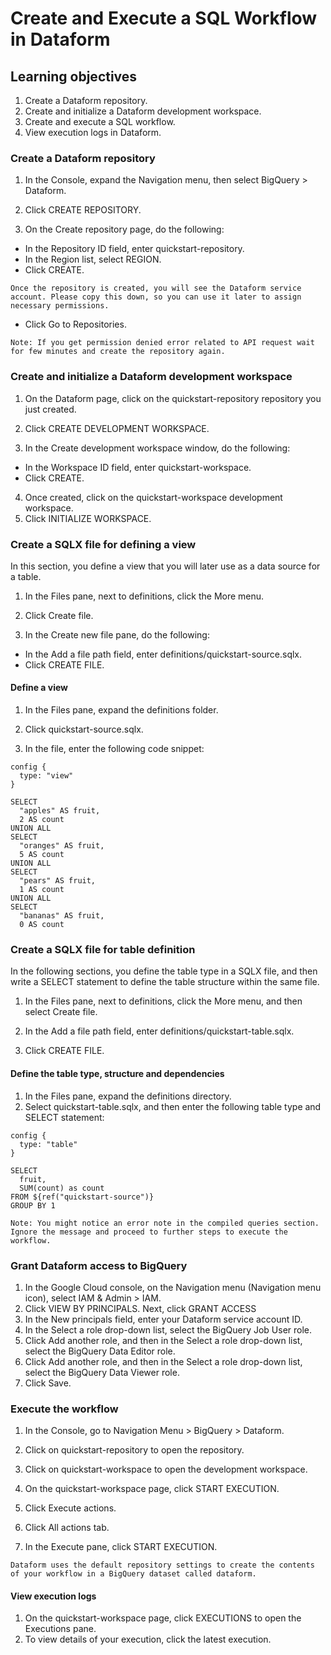 # Create and Execute a SQL Workflow in Dataform

## Learning objectives
1. Create a Dataform repository.
2. Create and initialize a Dataform development workspace.
3. Create and execute a SQL workflow.
4. View execution logs in Dataform.

### Create a Dataform repository
1. In the Console, expand the Navigation menu, then select BigQuery > Dataform.
2. Click CREATE REPOSITORY.


3. On the Create repository page, do the following:
- In the Repository ID field, enter quickstart-repository.
- In the Region list, select REGION.
- Click CREATE.
```
Once the repository is created, you will see the Dataform service account. Please copy this down, so you can use it later to assign necessary permissions.
```


- Click Go to Repositories.
```
Note: If you get permission denied error related to API request wait for few minutes and create the repository again.
```


### Create and initialize a Dataform development workspace
1. On the Dataform page, click on the quickstart-repository repository you just created.
2. Click CREATE DEVELOPMENT WORKSPACE.


3. In the Create development workspace window, do the following:
- In the Workspace ID field, enter quickstart-workspace.
- Click CREATE.


4. Once created, click on the quickstart-workspace development workspace.
5. Click INITIALIZE WORKSPACE.


### Create a SQLX file for defining a view
In this section, you define a view that you will later use as a data source for a table.
1. In the Files pane, next to definitions, click the More menu.
2. Click Create file.


3. In the Create new file pane, do the following:
- In the Add a file path field, enter definitions/quickstart-source.sqlx.
- Click CREATE FILE.


#### Define a view
1. In the Files pane, expand the definitions folder.
2. Click quickstart-source.sqlx.


3. In the file, enter the following code snippet:
```
config {
  type: "view"
}

SELECT
  "apples" AS fruit,
  2 AS count
UNION ALL
SELECT
  "oranges" AS fruit,
  5 AS count
UNION ALL
SELECT
  "pears" AS fruit,
  1 AS count
UNION ALL
SELECT
  "bananas" AS fruit,
  0 AS count
```


### Create a SQLX file for table definition
In the following sections, you define the table type in a SQLX file, and then write a SELECT statement to define the table structure within the same file.
1. In the Files pane, next to definitions, click the More menu, and then select Create file.


2. In the Add a file path field, enter definitions/quickstart-table.sqlx.
3. Click CREATE FILE.


#### Define the table type, structure and dependencies
1. In the Files pane, expand the definitions directory.
2. Select quickstart-table.sqlx, and then enter the following table type and SELECT statement:
```
config {
  type: "table"
}

SELECT
  fruit,
  SUM(count) as count
FROM ${ref("quickstart-source")}
GROUP BY 1
```
```
Note: You might notice an error note in the compiled queries section. Ignore the message and proceed to further steps to execute the workflow.
```


### Grant Dataform access to BigQuery
1. In the Google Cloud console, on the Navigation menu (Navigation menu icon), select IAM & Admin > IAM.
2. Click VIEW BY PRINCIPALS. Next, click GRANT ACCESS
3. In the New principals field, enter your Dataform service account ID.
4. In the Select a role drop-down list, select the BigQuery Job User role.
5. Click Add another role, and then in the Select a role drop-down list, select the BigQuery Data Editor role.
6. Click Add another role, and then in the Select a role drop-down list, select the BigQuery Data Viewer role.
7. Click Save.


### Execute the workflow
1. In the Console, go to Navigation Menu > BigQuery > Dataform.
2. Click on quickstart-repository to open the repository.
3. Click on quickstart-workspace to open the development workspace.
4. On the quickstart-workspace page, click START EXECUTION.


5. Click Execute actions.


6. Click All actions tab.


7. In the Execute pane, click START EXECUTION.
```
Dataform uses the default repository settings to create the contents of your workflow in a BigQuery dataset called dataform.
```


#### View execution logs
1. On the quickstart-workspace page, click EXECUTIONS to open the Executions pane.
2. To view details of your execution, click the latest execution.
